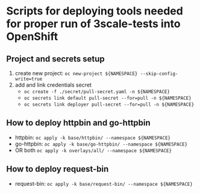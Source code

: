 #  Scripts for deploying tools needed for proper run of 3scale-tests into OpenShift 

## Project and secrets setup
1. create new project: ```oc new-project ${NAMESPACE} --skip-config-write=true```
2. add and link credentials secret
   - ```oc create -f ./secret/pull-secret.yaml -n ${NAMESPACE}```
   - ```oc secrets link default pull-secret --for=pull -n ${NAMESPACE}```
   - ```oc secrets link deployer pull-secret --for=pull -n ${NAMESPACE}```

## How to deploy httpbin and go-httpbin
   - httpbin: ```oc apply -k base/httpbin/ --namespace ${NAMESPACE}```
   - go-httpbin: ```oc apply -k base/go-httpbin/ --namespace ${NAMESPACE}```
   - OR both ```oc apply -k overlays/all/ --namespace ${NAMESPACE}```

## How to deploy request-bin
   - request-bin: ```oc apply -k base/request-bin/ --namespace ${NAMESPACE}```
